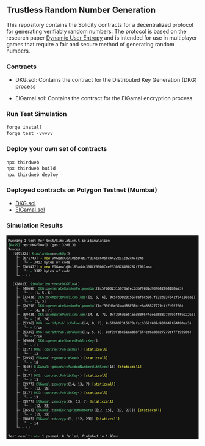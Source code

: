 ## Trustless Random Number Generation

This repository contains the Solidity contracts for a decentralized protocol for generating verifiably random numbers. The protocol is based on the research paper [Dynamic User Entropy](https://www.ontropy.io/math_whitepaper.pdf) and is intended for use in multiplayer games that require a fair and secure method of generating random numbers.

### Contracts

- DKG.sol: Contains the contract for the Distributed Key Generation (DKG) process

- ElGamal.sol: Contains the contract for the ElGamal encryption process

### Run Test Simulation

```shell
forge install
forge test -vvvvv
```

### Deploy your own set of contracts

```shell
npx thirdweb
npx thirdweb build
npx thirdweb deploy
```

### Deployed contracts on Polygon Testnet (Mumbai)

- [DKG.sol](https://thirdweb.com/mumbai/0xd318d9F46e074C4F13888D8009Da91756bb07990/)
- [ElGamal.sol](https://thirdweb.com/mumbai/0x717f7DcAd978d873B386933DcCf8cd4F6fCbBE57/)

### Simulation Results

![Simulation results](./src/image/simulation.png)

